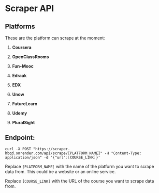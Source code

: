 # Scraper API

## Platforms

These are the platform can scrape at the moment:

1. **Coursera**

2. **OpenClassRooms**

3. **Fun-Mooc**

4. **Edraak**

5. **EDX**

6. **Unow**

7. **FutureLearn**

8. **Udemy**

9. **PluralSight**

## Endpoint:

```curl
curl -X POST "https://scraper-hbqd.onrender.com/api/scrape/[PLATFORM_NAME]" -H "Content-Type: application/json" -d '{"url":[COURSE_LINK]}'
```

Replace `[PLATFORM_NAME]` with the name of the platform you want to scrape data from. This could be a website or an online service.

Replace `[COURSE_LINK]` with the URL of the course you want to scrape data from.
